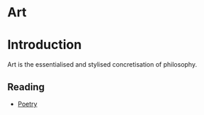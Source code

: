 # Art
# Introduction
Art is the essentialised and stylised concretisation of philosophy.

## Reading
- [Poetry](https://pranigopu.github.io/art/poetry)